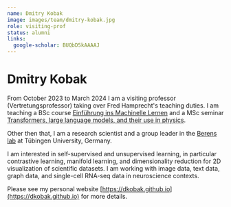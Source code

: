 ```yaml
---
name: Dmitry Kobak
image: images/team/dmitry-kobak.jpg
role: visiting-prof
status: alumni
links:
  google-scholar: BUQbD5kAAAAJ
---
```


# Dmitry Kobak

From October 2023 to March 2024 I am a visiting professor (Vertretungsprofessor) taking over Fred Hamprecht's teaching duties. I am teaching a BSc course [Einführung ins Machinelle Lernen](https://dkobak.github.io/teaching/einfuehrung-ins-ml/) and a MSc seminar [Transformers, large language models, and their use in physics](https://dkobak.github.io/teaching/transformers-llm-seminar/).

Other then that, I am a research scientist and a group leader in the [Berens lab](http://www.berenslab.org/) at Tübingen University, Germany.

I am interested in self-supervised and unsupervised learning, in particular contrastive learning, manifold learning, and dimensionality reduction for 2D visualization of scientific datasets. I am working with image data, text data, graph data, and single-cell RNA-seq data in neuroscience contexts.

Please see my personal website [https://dkobak.github.io](https://dkobak.github.io) for more details.
